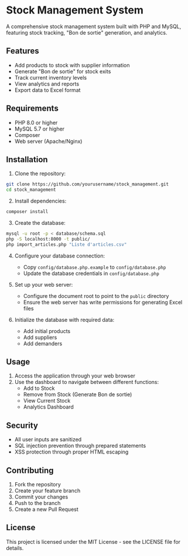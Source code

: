# Stock Management System

A comprehensive stock management system built with PHP and MySQL, featuring stock tracking, "Bon de sortie" generation, and analytics.

## Features

- Add products to stock with supplier information
- Generate "Bon de sortie" for stock exits
- Track current inventory levels
- View analytics and reports
- Export data to Excel format

## Requirements

- PHP 8.0 or higher
- MySQL 5.7 or higher
- Composer
- Web server (Apache/Nginx)

## Installation

1. Clone the repository:
```bash
git clone https://github.com/yourusername/stock_management.git
cd stock_management
```

2. Install dependencies:
```bash
composer install
```

3. Create the database:
```bash
mysql -u root -p < database/schema.sql
php -S localhost:8000 -t public/
php import_articles.php "Liste d'articles.csv"
```

4. Configure your database connection:
   - Copy `config/database.php.example` to `config/database.php`
   - Update the database credentials in `config/database.php`

5. Set up your web server:
   - Configure the document root to point to the `public` directory
   - Ensure the web server has write permissions for generating Excel files

6. Initialize the database with required data:
   - Add initial products
   - Add suppliers
   - Add demanders

## Usage

1. Access the application through your web browser
2. Use the dashboard to navigate between different functions:
   - Add to Stock
   - Remove from Stock (Generate Bon de sortie)
   - View Current Stock
   - Analytics Dashboard

## Security

- All user inputs are sanitized
- SQL injection prevention through prepared statements
- XSS protection through proper HTML escaping

## Contributing

1. Fork the repository
2. Create your feature branch
3. Commit your changes
4. Push to the branch
5. Create a new Pull Request

## License

This project is licensed under the MIT License - see the LICENSE file for details.